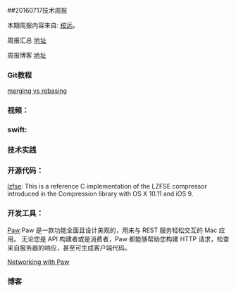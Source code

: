 
##20160717技术周报

本期周报内容来自: [桉远](https://github.com/AnYuan)。

周报汇总 [地址](https://github.com/BaiduHiDeviOS/iOS-Tech-Weekly)

周报博客 [地址](http://baiduhidevios.github.io/)

### Git教程

[merging vs rebasing](https://www.atlassian.com/git/tutorials/merging-vs-rebasing/)

### 视频：



### swift:


### 技术实践



### 开源代码：

[lzfse](https://github.com/lzfse/lzfse): This is a reference C implementation of the LZFSE compressor introduced in the Compression library with OS X 10.11 and iOS 9.

### 开发工具：

[Paw](https://luckymarmot.com/zh-hans/paw):Paw 是一款功能全面且设计美观的，用来与 REST 服务轻松交互的 Mac 应用。 无论您是 API 构建者或是消费者，Paw 都能够帮助您构建 HTTP 请求，检查来自服务器的响应，甚至可生成客户端代码。

[Networking with Paw](http://artsy.github.io/blog/2016/04/14/net-working-with-paw/)




### 博客
